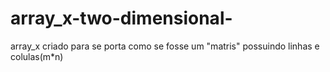 # array_x-two-dimensional-
array_x criado para se porta como se fosse um "matris" possuindo linhas e colulas(m*n)
